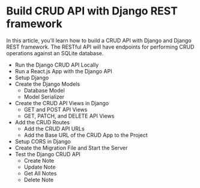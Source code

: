 #  Build CRUD API with Django REST framework

In this article, you'll learn how to build a CRUD API with Django and Django REST framework. The RESTful API will have endpoints for performing CRUD operations against an SQLite database.

- Run the Django CRUD API Locally
- Run a React.js App with the Django API
- Setup Django
- Create the Django Models
    - Database Model
    - Model Serializer
- Create the CRUD API Views in Django
    - GET and POST API Views
    - GET, PATCH, and DELETE API Views
- Add the CRUD Routes
    - Add the CRUD API URLs
    - Add the Base URL of the CRUD App to the Project
- Setup CORS in Django
- Create the Migration File and Start the Server
- Test the Django CRUD API
    - Create Note
    - Update Note
    - Get All Notes
    - Delete Note